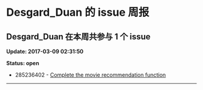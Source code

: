 # Desgard_Duan 的 issue 周报

## Desgard_Duan 在本周共参与 1 个 issue 

**Update: 2017-03-09 02:31:50**

**Status: open**

* 285236402 - [Complete the movie recommendation function](https://github.com/Desgard/Calendouer-iOS/issues/2#issuecomment-285236402)

---


